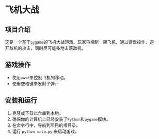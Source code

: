 # 飞机大战

## 项目介绍

这是一个基于`pygame`的飞机大战游戏。玩家将控制一架飞机，通过键盘操作，避开敌机的攻击，同时尽可能多地击落敌机。

## 游戏操作

- 使用`awsd`来控制飞机的移动。
- ~~使用空格键来发射子弹。~~

## 安装和运行

1. 克隆或下载此仓库到本地。
2. 确保你的计算机上已经安装了`Python`和`pygame`模块。
3. 在命令行中，导航到项目的根目录。
4. 运行 `python main.py` 来启动游戏。


